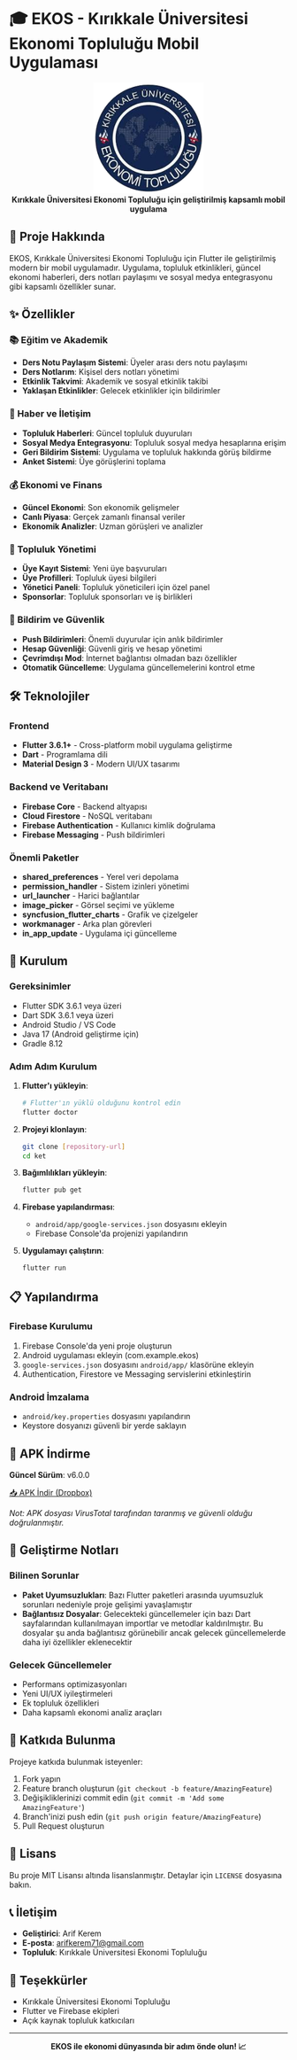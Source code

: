 # 🎓 EKOS - Kırıkkale Üniversitesi Ekonomi Topluluğu Mobil Uygulaması

<div align="center">
  <img src="assets/images/ekoslogo.png" alt="EKOS Logo" width="200"/>
  <br>
  <strong>Kırıkkale Üniversitesi Ekonomi Topluluğu için geliştirilmiş kapsamlı mobil uygulama</strong>
</div>

## 📱 Proje Hakkında

EKOS, Kırıkkale Üniversitesi Ekonomi Topluluğu için Flutter ile geliştirilmiş modern bir mobil uygulamadır. Uygulama, topluluk etkinlikleri, güncel ekonomi haberleri, ders notları paylaşımı ve sosyal medya entegrasyonu gibi kapsamlı özellikler sunar.

## ✨ Özellikler

### 📚 Eğitim ve Akademik
- **Ders Notu Paylaşım Sistemi**: Üyeler arası ders notu paylaşımı
- **Ders Notlarım**: Kişisel ders notları yönetimi
- **Etkinlik Takvimi**: Akademik ve sosyal etkinlik takibi
- **Yaklaşan Etkinlikler**: Gelecek etkinlikler için bildirimler

### 📰 Haber ve İletişim
- **Topluluk Haberleri**: Güncel topluluk duyuruları
- **Sosyal Medya Entegrasyonu**: Topluluk sosyal medya hesaplarına erişim
- **Geri Bildirim Sistemi**: Uygulama ve topluluk hakkında görüş bildirme
- **Anket Sistemi**: Üye görüşlerini toplama

### 💰 Ekonomi ve Finans
- **Güncel Ekonomi**: Son ekonomik gelişmeler
- **Canlı Piyasa**: Gerçek zamanlı finansal veriler
- **Ekonomik Analizler**: Uzman görüşleri ve analizler

### 👥 Topluluk Yönetimi
- **Üye Kayıt Sistemi**: Yeni üye başvuruları
- **Üye Profilleri**: Topluluk üyesi bilgileri
- **Yönetici Paneli**: Topluluk yöneticileri için özel panel
- **Sponsorlar**: Topluluk sponsorları ve iş birlikleri

### 🔔 Bildirim ve Güvenlik
- **Push Bildirimleri**: Önemli duyurular için anlık bildirimler
- **Hesap Güvenliği**: Güvenli giriş ve hesap yönetimi
- **Çevrimdışı Mod**: İnternet bağlantısı olmadan bazı özellikler
- **Otomatik Güncelleme**: Uygulama güncellemelerini kontrol etme

## 🛠️ Teknolojiler

### Frontend
- **Flutter 3.6.1+** - Cross-platform mobil uygulama geliştirme
- **Dart** - Programlama dili
- **Material Design 3** - Modern UI/UX tasarımı

### Backend ve Veritabanı
- **Firebase Core** - Backend altyapısı
- **Cloud Firestore** - NoSQL veritabanı
- **Firebase Authentication** - Kullanıcı kimlik doğrulama
- **Firebase Messaging** - Push bildirimleri

### Önemli Paketler
- **shared_preferences** - Yerel veri depolama
- **permission_handler** - Sistem izinleri yönetimi
- **url_launcher** - Harici bağlantılar
- **image_picker** - Görsel seçimi ve yükleme
- **syncfusion_flutter_charts** - Grafik ve çizelgeler
- **workmanager** - Arka plan görevleri
- **in_app_update** - Uygulama içi güncelleme

## 🚀 Kurulum

### Gereksinimler
- Flutter SDK 3.6.1 veya üzeri
- Dart SDK 3.6.1 veya üzeri
- Android Studio / VS Code
- Java 17 (Android geliştirme için)
- Gradle 8.12

### Adım Adım Kurulum

1. **Flutter'ı yükleyin**:
   ```bash
   # Flutter'ın yüklü olduğunu kontrol edin
   flutter doctor
   ```

2. **Projeyi klonlayın**:
   ```bash
   git clone [repository-url]
   cd ket
   ```

3. **Bağımlılıkları yükleyin**:
   ```bash
   flutter pub get
   ```

4. **Firebase yapılandırması**:
   - `android/app/google-services.json` dosyasını ekleyin
   - Firebase Console'da projenizi yapılandırın

5. **Uygulamayı çalıştırın**:
   ```bash
   flutter run
   ```

## 📋 Yapılandırma

### Firebase Kurulumu
1. Firebase Console'da yeni proje oluşturun
2. Android uygulaması ekleyin (com.example.ekos)
3. `google-services.json` dosyasını `android/app/` klasörüne ekleyin
4. Authentication, Firestore ve Messaging servislerini etkinleştirin

### Android İmzalama
- `android/key.properties` dosyasını yapılandırın
- Keystore dosyanızı güvenli bir yerde saklayın

## 📱 APK İndirme

**Güncel Sürüm**: v6.0.0

[📥 APK İndir (Dropbox)](https://www.dropbox.com/scl/fi/35pt025320e19sggttkz9/app-release.apk?rlkey=8x358q021noqsqerxpwyc88gv&st=ks9ypcxw&dl=0)

*Not: APK dosyası VirusTotal tarafından taranmış ve güvenli olduğu doğrulanmıştır.*

## 🔧 Geliştirme Notları

### Bilinen Sorunlar
- **Paket Uyumsuzlukları**: Bazı Flutter paketleri arasında uyumsuzluk sorunları nedeniyle proje gelişimi yavaşlamıştır
- **Bağlantısız Dosyalar**: Gelecekteki güncellemeler için bazı Dart sayfalarından kullanılmayan importlar ve metodlar kaldırılmıştır. Bu dosyalar şu anda bağlantısız görünebilir ancak gelecek güncellemelerde daha iyi özellikler eklenecektir

### Gelecek Güncellemeler
- Performans optimizasyonları
- Yeni UI/UX iyileştirmeleri
- Ek topluluk özellikleri
- Daha kapsamlı ekonomi analiz araçları

## 🤝 Katkıda Bulunma

Projeye katkıda bulunmak isteyenler:
1. Fork yapın
2. Feature branch oluşturun (`git checkout -b feature/AmazingFeature`)
3. Değişikliklerinizi commit edin (`git commit -m 'Add some AmazingFeature'`)
4. Branch'inizi push edin (`git push origin feature/AmazingFeature`)
5. Pull Request oluşturun

## 📄 Lisans

Bu proje MIT Lisansı altında lisanslanmıştır. Detaylar için `LICENSE` dosyasına bakın.

## 📞 İletişim

- **Geliştirici**: Arif Kerem
- **E-posta**: arifkerem71@gmail.com
- **Topluluk**: Kırıkkale Üniversitesi Ekonomi Topluluğu

## 🙏 Teşekkürler

- Kırıkkale Üniversitesi Ekonomi Topluluğu
- Flutter ve Firebase ekipleri
- Açık kaynak topluluk katkıcıları

---

<div align="center">
  <strong>EKOS ile ekonomi dünyasında bir adım önde olun! 📈</strong>
</div>
